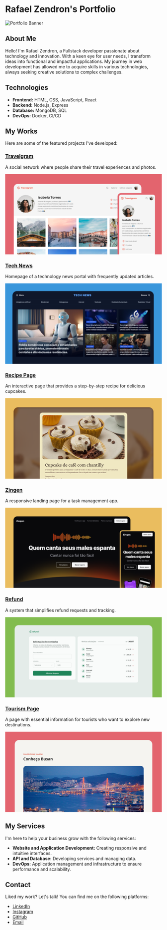 
# Rafael Zendron's Portfolio

![Portfolio Banner](https://github.com/user-attachments/assets/ff16cb08-7290-4089-b8a0-1ead55d40e5e)

## About Me

Hello! I'm Rafael Zendron, a Fullstack developer passionate about technology and innovation. With a keen eye for user needs, I transform ideas into functional and impactful applications. My journey in web development has allowed me to acquire skills in various technologies, always seeking creative solutions to complex challenges.

## Technologies

- **Frontend:** HTML, CSS, JavaScript, React
- **Backend:** Node.js, Express
- **Database:** MongoDB, SQL
- **DevOps:** Docker, CI/CD

## My Works

Here are some of the featured projects I've developed:

### [Travelgram](https://rafaumeu.github.io/projeto_travelgram/)

A social network where people share their travel experiences and photos.

![Travelgram](assets/images/Thumbnail_Project-01.png)

### [Tech News](https://rafaumeu.github.io/fullstack_portal_de_noticias/)

Homepage of a technology news portal with frequently updated articles.

![Tech News](assets/images/Thumbnail_Project-02.png)

### [Recipe Page](https://rafaumeu.github.io/projeto/)

An interactive page that provides a step-by-step recipe for delicious cupcakes.

![Recipe Page](assets/images/Thumbnail_Project-03.png)

### [Zingen](https://rafaumeu.github.io/zingen/)

A responsive landing page for a task management app.

![Zingen](assets/images/Thumbnail_Project-04.png)

### [Refund](https://rafaumeu.github.io/refund/)

A system that simplifies refund requests and tracking.

![Refund](assets/images/Thumbnail_Project-05.png)

### [Tourism Page](http://rafaumeu.github.io/local_turistico/)

A page with essential information for tourists who want to explore new destinations.

![Tourism Page](assets/images/Thumbnail_Project-06.png)

## My Services

I'm here to help your business grow with the following services:

- **Website and Application Development:** Creating responsive and intuitive interfaces.
- **API and Database:** Developing services and managing data.
- **DevOps:** Application management and infrastructure to ensure performance and scalability.

## Contact

Liked my work? Let's talk! You can find me on the following platforms:

- [LinkedIn](https://www.linkedin.com/in/rafael-dias-zendron-528290132/)
- [Instagram](https://www.instagram.com/rafaeldiaszendron/)
- [GitHub](https://github.com/rafaumeu)
- [Email](mailto:rafael.zendron22@gmail.com)
